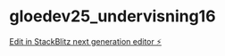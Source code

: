 # gloedev25_undervisning16

[Edit in StackBlitz next generation editor ⚡️](https://stackblitz.com/~/github.com/JulieKodehode/gloedev25_undervisning16)